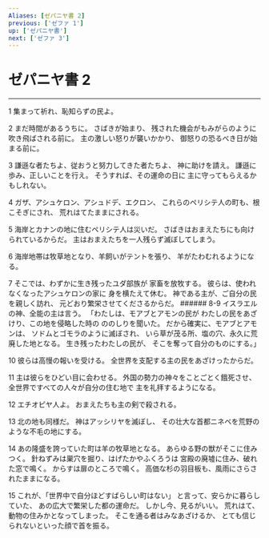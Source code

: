 ```yaml
---
Aliases: [ゼパニヤ書 2]
previous: ['ゼファ 1']
up: ['ゼパニヤ書']
next: ['ゼファ 3']
---
```

# ゼパニヤ書 2

***




1 
集まって祈れ、恥知らずの民よ。 



2 
まだ時間があるうちに。 さばきが始まり、 残された機会がもみがらのように吹き飛ばされる前に。 主の激しい怒りが襲いかかり、 御怒りの恐るべき日が始まる前に。 



3 
謙遜な者たちよ、従おうと努力してきた者たちよ、 神に助けを請え。 謙遜に歩み、正しいことを行え。 そうすれば、その運命の日に 主に守ってもらえるかもしれない。 



4 
ガザ、アシュケロン、アシュドデ、エクロン、 これらのペリシテ人の町も、根こそぎにされ、 荒れはてたままにされる。 



5 
海岸とカナンの地に住むペリシテ人は災いだ。 さばきはおまえたちにも向けられているからだ。 主はおまえたちを一人残らず滅ぼしてしまう。 



6 
海岸地帯は牧草地となり、羊飼いがテントを張り、 羊がたわむれるようになる。 



7 
そこでは、わずかに生き残ったユダ部族が 家畜を放牧する。 彼らは、使われなくなったアシュケロンの家に 身を横たえて休む。 神である主が、ご自分の民を親しく訪れ、 元どおり繁栄させてくださるからだ。 ###### 8-9 イスラエルの神、全能の主は言う。 「わたしは、モアブとアモンの民が わたしの民をあざけり、この地を侵略した時の ののしりを聞いた。 だから確実に、モアブとアモンは、 ソドムとゴモラのように滅ぼされ、 いら草が茂る所、塩の穴、永久に荒廃した地となる。 生き残ったわたしの民が、 そこを奪って自分のものにする。」 



10 
彼らは高慢の報いを受ける。 全世界を支配する主の民をあざけったからだ。 



11 
主は彼らをひどい目に会わせる。 外国の勢力の神々をことごとく餓死させ、 全世界ですべての人々が自分の住む地で 主を礼拝するようになる。 



12 
エチオピヤ人よ。 おまえたちも主の剣で殺される。 



13 
北の地も同様だ。 神はアッシリヤを滅ぼし、 その壮大な首都ニネベを荒野のような不毛の地にする。 



14 
あの隆盛を誇っていた町は羊の牧草地となる。 あらゆる野の獣がそこに住みつく。 針ねずみは巣穴を掘り、はげたかやふくろうは 宮殿の廃墟に住み、破れた窓で鳴く。 からすは扉のところで鳴く。 高価な杉の羽目板も、風雨にさらされたままになる。 



15 
これが、「世界中で自分ほどすばらしい町はない」 と言って、安らかに暮らしていた、 あの広大で繁栄した都の運命だ。 しかし今、見るがいい。 荒れはて、動物の住みかとなってしまった。 そこを通る者はみなあざけるか、 とても信じられないといった顔で首を振る。
